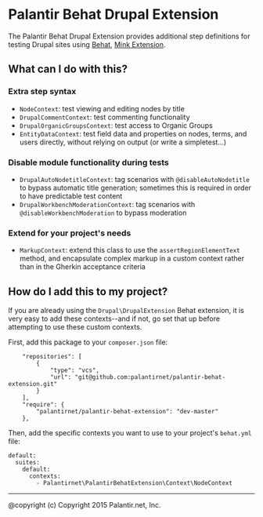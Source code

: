 # Palantir Behat Drupal Extension

The Palantir Behat Drupal Extension provides additional step definitions for testing Drupal sites using [Behat](http://behat.org),
[Mink Extension](https://github.com/Behat/MinkExtension).


## What can I do with this?

### Extra step syntax

* `NodeContext`: test viewing and editing nodes by title
* `DrupalCommentContext`: test commenting functionality
* `DrupalOrganicGroupsContext`: test access to Organic Groups
* `EntityDataContext`: test field data and properties on nodes, terms, and users directly, without relying on output (or write a simpletest...)

### Disable module functionality during tests

* `DrupalAutoNodetitleContext`: tag scenarios with `@disableAutoNodetitle` to bypass automatic title generation; sometimes this is required in order to have predictable test content
* `DrupalWorkbenchModerationContext`: tag scenarios with `@disableWorkbenchModeration` to bypass moderation

### Extend for your project's needs

* `MarkupContext`: extend this class to use the `assertRegionElementText` method, and encapsulate complex markup in a custom context rather than in the Gherkin acceptance criteria

## How do I add this to my project?

If you are already using the `Drupal\DrupalExtension` Behat extension, it is very easy to add these contexts--and if not, go set that up before attempting to use these custom contexts.

First, add this package to your `composer.json` file:

```
    "repositories": [
        {
            "type": "vcs",
            "url": "git@github.com:palantirnet/palantir-behat-extension.git"
        }
    ],
    "require": {
        "palantirnet/palantir-behat-extension": "dev-master"
    },
```

Then, add the specific contexts you want to use to your project's `behat.yml` file:

```
default:
  suites:
    default:
      contexts:
        - Palantirnet\PalantirBehatExtension\Context\NodeContext
```

----
@copyright (c) Copyright 2015 Palantir.net, Inc.

